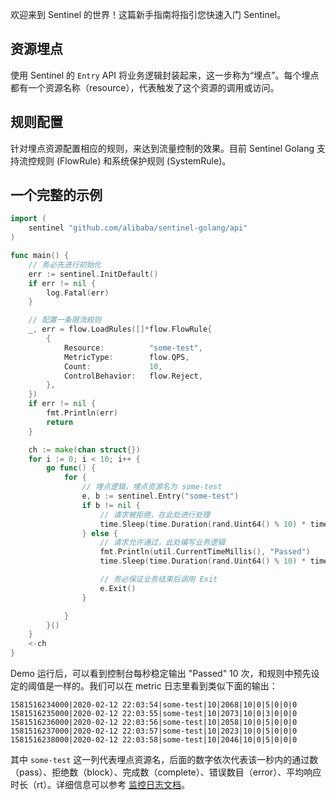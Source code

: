 欢迎来到 Sentinel 的世界！这篇新手指南将指引您快速入门 Sentinel。

## 资源埋点

使用 Sentinel 的 `Entry` API 将业务逻辑封装起来，这一步称为“埋点”。每个埋点都有一个资源名称（resource），代表触发了这个资源的调用或访问。

## 规则配置

针对埋点资源配置相应的规则，来达到流量控制的效果。目前 Sentinel Golang 支持流控规则 (FlowRule) 和系统保护规则 (SystemRule)。

## 一个完整的示例

```go
import (
	sentinel "github.com/alibaba/sentinel-golang/api"
)

func main() {
	// 务必先进行初始化
	err := sentinel.InitDefault()
	if err != nil {
		log.Fatal(err)
	}

	// 配置一条限流规则
	_, err = flow.LoadRules([]*flow.FlowRule{
		{
			Resource:          "some-test",
			MetricType:        flow.QPS,
			Count:             10,
			ControlBehavior:   flow.Reject,
		},
	})
	if err != nil {
		fmt.Println(err)
		return
	}

	ch := make(chan struct{})
	for i := 0; i < 10; i++ {
		go func() {
			for {
				// 埋点逻辑，埋点资源名为 some-test
				e, b := sentinel.Entry("some-test")
				if b != nil {
					// 请求被拒绝，在此处进行处理
					time.Sleep(time.Duration(rand.Uint64() % 10) * time.Millisecond)
				} else {
					// 请求允许通过，此处编写业务逻辑
					fmt.Println(util.CurrentTimeMillis(), "Passed")
					time.Sleep(time.Duration(rand.Uint64() % 10) * time.Millisecond)

					// 务必保证业务结束后调用 Exit
					e.Exit()
				}

			}
		}()
	}
	<-ch
}
```

Demo 运行后，可以看到控制台每秒稳定输出 "Passed" 10 次，和规则中预先设定的阈值是一样的。我们可以在 metric 日志里看到类似下面的输出：

```
1581516234000|2020-02-12 22:03:54|some-test|10|2068|10|0|5|0|0|0
1581516235000|2020-02-12 22:03:55|some-test|10|2073|10|0|3|0|0|0
1581516236000|2020-02-12 22:03:56|some-test|10|2058|10|0|5|0|0|0
1581516237000|2020-02-12 22:03:57|some-test|10|2023|10|0|5|0|0|0
1581516238000|2020-02-12 22:03:58|some-test|10|2046|10|0|5|0|0|0
```

其中 `some-test` 这一列代表埋点资源名，后面的数字依次代表该一秒内的通过数（pass）、拒绝数（block）、完成数（complete）、错误数目（error）、平均响应时长（rt）。详细信息可以参考 [监控日志文档](https://github.com/alibaba/sentinel-golang/wiki/实时监控#秒级监控日志)。

